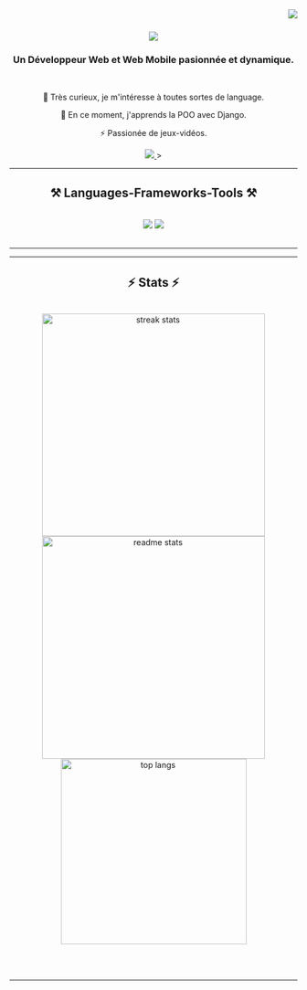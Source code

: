 <img align="right" src="https://visitor-badge.laobi.icu/badge?page_id=Nylunn.Nylunn" />

<h1 align="center">
    <img src="https://readme-typing-svg.herokuapp.com?font=Fira+Code&pause=1000&width=435&lines=Hello%2C+i'm+Nylun+!;" />
</h1>

<h3 align="center">Un Développeur Web et Web Mobile pasionnée et dynamique.</h3>

<br/>

<div align="center">
 
 🔭 Très curieux, je m'intéresse à toutes sortes de language.
 
 🌱 En ce moment, j'apprends la POO avec Django.

⚡ Passionée de jeux-vidéos.

 </div>
 
<div align="center"> 
  <a href="mailto:yoannlecavelier18@gmail.com">
    <img src="https://img.shields.io/badge/Gmail-333333?style=for-the-badge&logo=gmail&logoColor=red" />
  </a>
  >
</div>

 <hr/>
 
<h2 align="center">⚒️ Languages-Frameworks-Tools ⚒️</h2>
<br/>
<div align="center">
    <img src="https://skillicons.dev/icons?i=react,bootstrap,mui,html,css,vscode,github,figma,tailwind,git,r" />
    <img src="https://skillicons.dev/icons?i=nodejs,python,javascript,typescript,express,firebase,mongodb,c,java,nextjs,mysql,flask" /><br>
</div>

<br/>
<hr/>



<hr/>

<h2 align="center">⚡ Stats ⚡</h2>
<br>
<div align=center>
  <img width=390 src="https://github-readme-streak-stats-salesp07.vercel.app/?user=nylunn&count_private=true&theme=react&border_radius=10" alt="streak stats"/>
  <img width=390 src="https://github-readme-stats-salesp07.vercel.app/api?username=nylunn&count_private=true&show_icons=true&theme=react&rank_icon=github&border_radius=10" alt="readme stats" />
  <br/>
  <img width=325 align="center" src="https://github-readme-stats-salesp07.vercel.app/api/top-langs/?username=nylunn&hide=HTML&langs_count=8&layout=compact&theme=react&border_radius=10&size_weight=0.5&count_weight=0.5&exclude_repo=github-readme-stats" alt="top langs" />
</div>

<br/><br/>

<hr/>

<br/>


